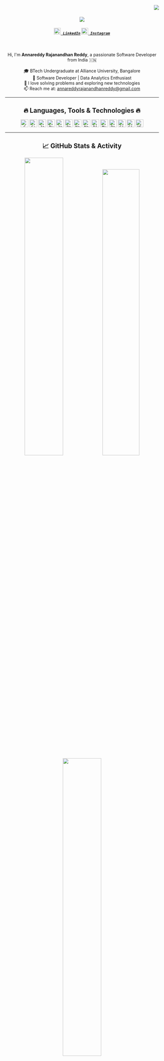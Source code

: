 <img align="right" src="https://visitor-badge.laobi.icu/badge?page_id=Raja3120">

<h1 align="center">
  <a href="https://git.io/typing-svg">
    <img src="https://readme-typing-svg.herokuapp.com/?lines=Hello,+There!+👋;I'm+A+Rajanandhan+Reddy.;Welcome+to+my+GitHub!&center=true&size=30">
  </a>
</h1>

<h5 align="center">
  <code><a href="https://www.linkedin.com/in/rajaannareddy/" title="LinkedIn Profile"><img width="22" src="https://cdn.jsdelivr.net/gh/devicons/devicon/icons/linkedin/linkedin-original.svg"> LinkedIn</a></code>
  <code><a href="https://www.instagram.com/raja.annareddy/" title="Instagram Profile"><img width="22" src="https://upload.wikimedia.org/wikipedia/commons/a/a5/Instagram_icon.png"> Instagram</a></code>
</h5>

<br>

<p align="center">
  Hi, I'm <strong>Annareddy Rajanandhan Reddy</strong>, a passionate Software Developer from India 🇮🇳<br><br>
  🎓 BTech Undergraduate at Alliance University, Bangalore<br>
💼 Software Developer | Data Analytics Enthusiast<br>
  🧠 I love solving problems and exploring new technologies<br>
  📫 Reach me at: <a href="mailto:annareddyrajanandhanreddy@gmail.com">annareddyrajanandhanreddy@gmail.com</a>
</p>

---

<h2 align="center">🔥 Languages, Tools & Technologies 🔥</h2>

<p align="center">
  <code><img title="C" height="25" src="https://cdn.jsdelivr.net/gh/devicons/devicon/icons/c/c-original.svg"></code>
  <code><img title="C++" height="25" src="https://cdn.jsdelivr.net/gh/devicons/devicon/icons/cplusplus/cplusplus-original.svg"></code>
  <code><img title="Java" height="25" src="https://cdn.jsdelivr.net/gh/devicons/devicon/icons/java/java-original.svg"></code>
  <code><img title="Python" height="25" src="https://cdn.jsdelivr.net/gh/devicons/devicon/icons/python/python-original.svg"></code>
  <code><img title="JavaScript" height="25" src="https://cdn.jsdelivr.net/gh/devicons/devicon/icons/javascript/javascript-original.svg"></code>
  <code><img title="React" height="25" src="https://cdn.jsdelivr.net/gh/devicons/devicon/icons/react/react-original.svg"></code>
  <code><img title="Next.js" height="25" src="https://cdn.jsdelivr.net/gh/devicons/devicon/icons/nextjs/nextjs-original.svg"></code>
  <code><img title="Node.js" height="25" src="https://cdn.jsdelivr.net/gh/devicons/devicon/icons/nodejs/nodejs-original.svg"></code>
  <code><img title="Django" height="25" src="https://cdn.jsdelivr.net/gh/devicons/devicon/icons/django/django-plain.svg"></code>
  <code><img title="MySQL" height="25" src="https://cdn.jsdelivr.net/gh/devicons/devicon/icons/mysql/mysql-original.svg"></code>
  <code><img title="PostgreSQL" height="25" src="https://cdn.jsdelivr.net/gh/devicons/devicon/icons/postgresql/postgresql-original.svg"></code>
  <code><img title="Git" height="25" src="https://cdn.jsdelivr.net/gh/devicons/devicon/icons/git/git-original.svg"></code>
  <code><img title="GitHub" height="25" src="https://cdn.jsdelivr.net/gh/devicons/devicon/icons/github/github-original.svg"></code>
  <code><img title="VSCode" height="25" src="https://cdn.jsdelivr.net/gh/devicons/devicon/icons/vscode/vscode-original.svg"></code>
</p>


---

<h2 align="center">📈 GitHub Stats & Activity</h2>

<p align="center">
  <img width="50%" src="https://streak-stats.demolab.com/?user=Raja3120&theme=react&border=61dafb&hide_border=true" />
  <img width="49%" src="https://github-readme-stats.vercel.app/api?username=Raja3120&show_icons=true&theme=react&border_color=61dafb&hide_border=true">
  <br><br>
  <img width="50%" src="https://github-readme-stats.vercel.app/api/top-langs/?username=Raja3120&hide=Jupyter%20Notebook&layout=compact&theme=react&border_color=61dafb&hide_border=true">
  <br><br>
  <img src="https://github-readme-activity-graph.vercel.app/graph?username=Raja3120&theme=react-dark&bg_color=20232a&hide_border=true" width="100%"/>
</p>

---

<h4 align="center">
  <a href="https://github.com/Raja3120?tab=repositories">🔎 See More! </a>
</h4>
